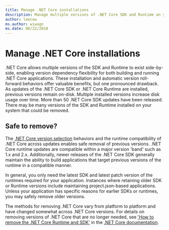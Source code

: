 ```yaml
---
title: Manage .NET Core installations
description: Manage multiple versions of .NET Core SDK and Runtime on your machine, working with the side-by-side installation strategies.
author: leecow
ms.author: wiwagn
ms.date: 08/22/2018
---
```

# Manage .NET Core installations

.NET Core allows multiple versions of the SDK and Runtime to exist side-by-side, enabling version dependency flexibility for both building and running .NET Core applications. These installation and automatic version roll-forward behaviors offer valuable benefits, but one pronounced drawback. As updates of the .NET Core SDK or .NET Core Runtime are installed, previous versions remain on-disk. Multiple installed versions increase disk usage over time. More than 50 .NET Core SDK updates have been released. There may be many versions of the SDK and Runtime installed on your system that could be removed.

## Safe to remove?

The [.NET Core version selection](selection.md) behaviors and the runtime compatibility of .NET Core across updates enables safe removal of previous versions. .NET Core runtime updates are compatible within a major version 'band' such as 1.x and 2.x. Additionally, newer releases of the .NET Core SDK generally maintain the ability to build applications that target previous versions of the runtime in a compatible manner.

In general, you only need the latest SDK and latest patch version of the runtimes required for your application. Instances where retaining older SDK or Runtime versions include maintaining project.json-based applications.  Unless your application has specific reasons for earlier SDKs or runtimes, you may safely remove older versions.

The methods for removing .NET Core vary from platform to platform and have changed somewhat across .NET Core versions. For details on removing versions of .NET Core that are no longer needed, see ['How to remove the .NET Core Runtime and SDK'](remove-runtime-sdk-versions.md) in the [.NET Core documentation](../index.md).
